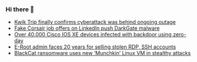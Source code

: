 ### Hi there 👋

<!--START_SECTION:feed-->
* [Kwik Trip finally confirms cyberattack was behind ongoing outage](https://www.bleepingcomputer.com/news/security/kwik-trip-finally-confirms-cyberattack-was-behind-ongoing-outage/)
* [Fake Corsair job offers on LinkedIn push DarkGate malware](https://www.bleepingcomputer.com/news/security/fake-corsair-job-offers-on-linkedin-push-darkgate-malware/)
* [Over 40,000 Cisco IOS XE devices infected with backdoor using zero-day](https://www.bleepingcomputer.com/news/security/over-40-000-cisco-ios-xe-devices-infected-with-backdoor-using-zero-day/)
* [E-Root admin faces 20 years for selling stolen RDP, SSH accounts](https://www.bleepingcomputer.com/news/security/e-root-admin-faces-20-years-for-selling-stolen-rdp-ssh-accounts/)
* [BlackCat ransomware uses new ‘Munchkin’ Linux VM in stealthy attacks](https://www.bleepingcomputer.com/news/security/blackcat-ransomware-uses-new-munchkin-linux-vm-in-stealthy-attacks/)
<!--END_SECTION:feed-->

<!--
**frankenk/frankenk** is a ✨ _special_ ✨ repository because its `README.md` (this file) appears on your GitHub profile.

Here are some ideas to get you started:

- 🔭 I’m currently working on ...
- 🌱 I’m currently learning ...
- 👯 I’m looking to collaborate on ...
- 🤔 I’m looking for help with ...
- 💬 Ask me about ...
- 📫 How to reach me: ...
- 😄 Pronouns: ...
- ⚡ Fun fact: ...
-->



